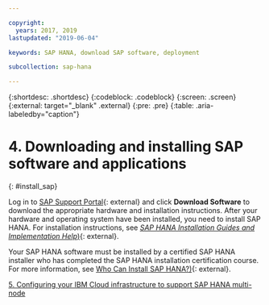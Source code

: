 ```yaml
---

copyright:
  years: 2017, 2019
lastupdated: "2019-06-04"

keywords: SAP HANA, download SAP software, deployment

subcollection: sap-hana

---
```


{:shortdesc: .shortdesc}
{:codeblock: .codeblock}
{:screen: .screen}
{:external: target="_blank" .external}
{:pre: .pre}
{:table: .aria-labeledby="caption"}

# 4. Downloading and installing SAP software and applications
{: #install_sap}

Log in to [SAP Support Portal](https://support.sap.com/en/index.html){: external} and click **Download Software** to download the appropriate hardware and installation instructions. After your hardware and operating system have been installed, you need to install SAP HANA. For installation instructions, see [*SAP HANA Installation Guides and Implementation Help*)](https://www.sap.com/products/hana/implementation/resources.html){: external}.

Your SAP HANA software must be installed by a certified SAP HANA installer who has completed the SAP HANA installation certification course. For more information, see [Who Can Install SAP HANA?)](http://www.saphanacentral.com/p/who-can-install-sap-hana.html){: external}.

 [5. Configuring your IBM Cloud infrastructure to support SAP HANA multi-node](/docs/infrastructure/sap-hana?topic=sap-hana-multi-node-storage#multi-node-storage)
